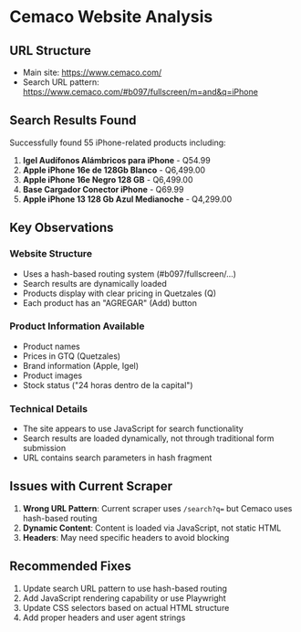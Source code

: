 # Cemaco Website Analysis

## URL Structure
- Main site: https://www.cemaco.com/
- Search URL pattern: https://www.cemaco.com/#b097/fullscreen/m=and&q=iPhone

## Search Results Found
Successfully found 55 iPhone-related products including:

1. **Igel Audífonos Alámbricos para iPhone** - Q54.99
2. **Apple iPhone 16e de 128Gb Blanco** - Q6,499.00
3. **Apple iPhone 16e Negro 128 GB** - Q6,499.00
4. **Base Cargador Conector iPhone** - Q69.99
5. **Apple iPhone 13 128 Gb Azul Medianoche** - Q4,299.00

## Key Observations

### Website Structure
- Uses a hash-based routing system (#b097/fullscreen/...)
- Search results are dynamically loaded
- Products display with clear pricing in Quetzales (Q)
- Each product has an "AGREGAR" (Add) button

### Product Information Available
- Product names
- Prices in GTQ (Quetzales)
- Brand information (Apple, Igel)
- Product images
- Stock status ("24 horas dentro de la capital")

### Technical Details
- The site appears to use JavaScript for search functionality
- Search results are loaded dynamically, not through traditional form submission
- URL contains search parameters in hash fragment

## Issues with Current Scraper
1. **Wrong URL Pattern**: Current scraper uses `/search?q=` but Cemaco uses hash-based routing
2. **Dynamic Content**: Content is loaded via JavaScript, not static HTML
3. **Headers**: May need specific headers to avoid blocking

## Recommended Fixes
1. Update search URL pattern to use hash-based routing
2. Add JavaScript rendering capability or use Playwright
3. Update CSS selectors based on actual HTML structure
4. Add proper headers and user agent strings

